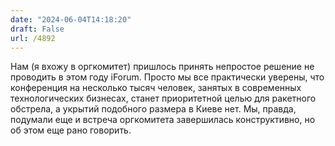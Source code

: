 ```yaml
---
date: "2024-06-04T14:18:20"
draft: False
url: /4892
---
```


Нам (я вхожу в оргкомитет) пришлось принять непростое решение не проводить в этом году iForum. Просто мы все практически уверены, что конференция на несколько тысяч человек, занятых в современных технологических бизнесах, станет приоритетной целью для ракетного обстрела, а укрытий подобного размера в Киеве нет. 
Мы, правда, подумали еще и встреча оргкомитета завершилась конструктивно, но об этом еще рано говорить.
